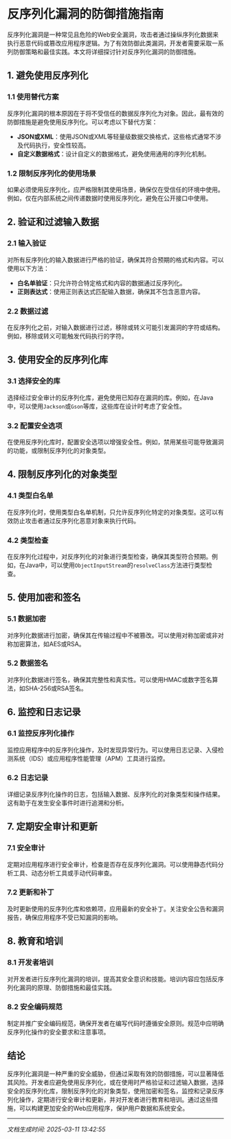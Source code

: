 # 反序列化漏洞的防御措施指南

反序列化漏洞是一种常见且危险的Web安全漏洞，攻击者通过操纵序列化数据来执行恶意代码或篡改应用程序逻辑。为了有效防御此类漏洞，开发者需要采取一系列防御策略和最佳实践。本文将详细探讨针对反序列化漏洞的防御措施。

## 1. 避免使用反序列化

### 1.1 使用替代方案
反序列化漏洞的根本原因在于将不受信任的数据反序列化为对象。因此，最有效的防御措施是避免使用反序列化。可以考虑以下替代方案：

- **JSON或XML**：使用JSON或XML等轻量级数据交换格式，这些格式通常不涉及代码执行，安全性较高。
- **自定义数据格式**：设计自定义的数据格式，避免使用通用的序列化机制。

### 1.2 限制反序列化的使用场景
如果必须使用反序列化，应严格限制其使用场景，确保仅在受信任的环境中使用。例如，仅在内部系统之间传递数据时使用反序列化，避免在公开接口中使用。

## 2. 验证和过滤输入数据

### 2.1 输入验证
对所有反序列化的输入数据进行严格的验证，确保其符合预期的格式和内容。可以使用以下方法：

- **白名单验证**：只允许符合特定格式和内容的数据通过反序列化。
- **正则表达式**：使用正则表达式匹配输入数据，确保其不包含恶意内容。

### 2.2 数据过滤
在反序列化之前，对输入数据进行过滤，移除或转义可能引发漏洞的字符或结构。例如，移除或转义可能触发代码执行的字符。

## 3. 使用安全的反序列化库

### 3.1 选择安全的库
选择经过安全审计的反序列化库，避免使用已知存在漏洞的库。例如，在Java中，可以使用`Jackson`或`Gson`等库，这些库在设计时考虑了安全性。

### 3.2 配置安全选项
在使用反序列化库时，配置安全选项以增强安全性。例如，禁用某些可能导致漏洞的功能，或限制反序列化的对象类型。

## 4. 限制反序列化的对象类型

### 4.1 类型白名单
在反序列化时，使用类型白名单机制，只允许反序列化特定的对象类型。这可以有效防止攻击者通过反序列化恶意对象来执行代码。

### 4.2 类型检查
在反序列化过程中，对反序列化的对象进行类型检查，确保其类型符合预期。例如，在Java中，可以使用`ObjectInputStream`的`resolveClass`方法进行类型检查。

## 5. 使用加密和签名

### 5.1 数据加密
对序列化数据进行加密，确保其在传输过程中不被篡改。可以使用对称加密或非对称加密算法，如AES或RSA。

### 5.2 数据签名
对序列化数据进行签名，确保其完整性和真实性。可以使用HMAC或数字签名算法，如SHA-256或RSA签名。

## 6. 监控和日志记录

### 6.1 监控反序列化操作
监控应用程序中的反序列化操作，及时发现异常行为。可以使用日志记录、入侵检测系统（IDS）或应用程序性能管理（APM）工具进行监控。

### 6.2 日志记录
详细记录反序列化操作的日志，包括输入数据、反序列化的对象类型和操作结果。这有助于在发生安全事件时进行追溯和分析。

## 7. 定期安全审计和更新

### 7.1 安全审计
定期对应用程序进行安全审计，检查是否存在反序列化漏洞。可以使用静态代码分析工具、动态分析工具或手动代码审查。

### 7.2 更新和补丁
及时更新使用的反序列化库和依赖项，应用最新的安全补丁。关注安全公告和漏洞报告，确保应用程序不受已知漏洞的影响。

## 8. 教育和培训

### 8.1 开发者培训
对开发者进行反序列化漏洞的培训，提高其安全意识和技能。培训内容应包括反序列化漏洞的原理、防御措施和最佳实践。

### 8.2 安全编码规范
制定并推广安全编码规范，确保开发者在编写代码时遵循安全原则。规范中应明确反序列化操作的安全要求和注意事项。

## 结论

反序列化漏洞是一种严重的安全威胁，但通过采取有效的防御措施，可以显著降低其风险。开发者应避免使用反序列化，或在使用时严格验证和过滤输入数据，选择安全的反序列化库，限制反序列化的对象类型，使用加密和签名，监控和记录反序列化操作，定期进行安全审计和更新，并对开发者进行教育和培训。通过这些措施，可以构建更加安全的Web应用程序，保护用户数据和系统安全。

---

*文档生成时间: 2025-03-11 13:42:55*
